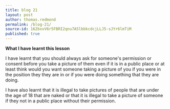 ```yaml
---
title: blog 21
layout: post
author: thomas.redmond
permalink: /blog-21/
source-id: 162bxvV6r5FBRI2qnu7A5lbbkcdcjLLJ5-sJYr6lmTiM
published: true
---
```

**What I have learnt this lesson**

I have learnt that you should always ask for someone's permission or consent before you take a picture of them even if it is in a public place or at least think would you want someone taking a picture of you if you were in the position they they are in or if you were doing something that they are doing.

I have also learnt that it is illegal to take pictures of people that are under the age of 18 that are naked or that it is illegal to take a picture of someone if they not in a public place without their permission.

